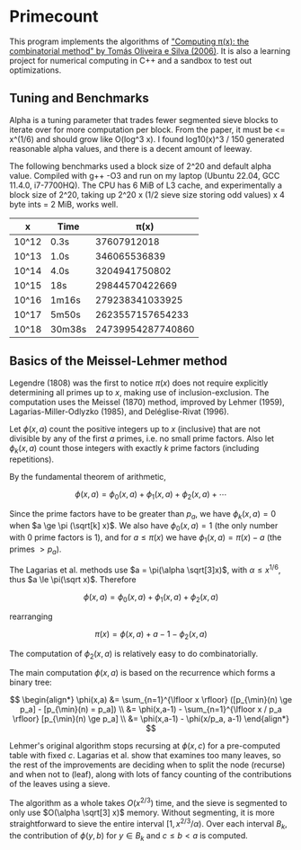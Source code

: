 # Primecount

This program implements the algorithms of
["Computing π(x): the combinatorial method" by Tomás Oliveira e Silva (2006)](https://sweet.ua.pt/tos/bib/5.4.pdf). 
It is also a learning project for numerical computing in C++ and a sandbox to test out optimizations.

## Tuning and Benchmarks

Alpha is a tuning parameter that trades fewer segmented sieve blocks to iterate over for more computation per block. From the paper, it must be <= x^(1/6) and should grow like O(log^3 x). I found log10(x)^3 / 150 generated reasonable alpha values, and there is a decent amount of leeway.

The following benchmarks used a block size of 2^20 and default alpha value. Compiled with g++ -O3 and run on my laptop (Ubuntu 22.04, GCC 11.4.0, i7-7700HQ). The CPU has 6 MiB of L3 cache, and experimentally a block size of 2^20, taking up 2^20 x (1/2 sieve size storing odd values) x 4 byte ints = 2 MiB, works well. 

| x     | Time   | π(x)              |
|-------|--------|-------------------|
| 10^12 | 0.3s   | 37607912018       |
| 10^13 | 1.0s   | 346065536839      |
| 10^14 | 4.0s   | 3204941750802     |
| 10^15 | 18s    | 29844570422669    |
| 10^16 | 1m16s  | 279238341033925   |
| 10^17 | 5m50s  | 2623557157654233  |
| 10^18 | 30m38s | 24739954287740860 |

## Basics of the Meissel-Lehmer method

Legendre (1808) was the first to notice $\pi(x)$ does not require explicitly determining all primes up to $x$, making use of inclusion-exclusion. The computation uses the Meissel (1870) method, improved by Lehmer (1959),
Lagarias-Miller-Odlyzko (1985), and Deléglise-Rivat (1996). 

Let $\phi(x,a)$ count the positive integers up to $x$ (inclusive) that are not divisible by any of the first $a$ primes, i.e. no small prime factors. Also let $\phi_k(x,a)$ count those integers with exactly $k$ prime factors (including repetitions).

By the fundamental theorem of arithmetic, 

$$\phi(x,a) = \phi_0(x,a) + \phi_1(x,a) + \phi_2(x,a) + \cdots$$

Since the prime factors have to be greater than $p_a$, we have $\phi_k(x,a)=0$ when $a \ge \pi (\sqrt[k] x)$. We also have $\phi_0(x,a) = 1$ (the only number with $0$ prime factors is $1$), and for $a \le \pi(x)$ we have $\phi_1(x,a) = \pi(x) - a$ (the primes $> p_a$). 

The Lagarias et al. methods use $a = \pi(\alpha \sqrt[3]x)$, with $\alpha \le x^{1/6}$, thus $a \le \pi(\sqrt x)$. Therefore 

$$\phi(x,a) = \phi_0(x,a) + \phi_1(x,a) + \phi_2(x,a)$$

rearranging

$$\pi(x) = \phi(x,a) + a - 1 - \phi_2(x,a)$$

The computation of $\phi_2(x,a)$ is relatively easy to do combinatorially. 

The main computation $\phi(x,a)$ is based on the recurrence which forms a binary tree:

$$
\begin{align*}
\phi(x,a) &= \sum_{n=1}^{\lfloor x \rfloor} ([p_{\min}(n)  \ge p_a] - [p_{\min}(n) = p_a]) \\
&= \phi(x,a-1) - \sum_{n=1}^{\lfloor x / p_a \rfloor} [p_{\min}(n) \ge p_a] \\
&= \phi(x,a-1) - \phi(x/p_a, a-1)
\end{align*} 
$$

Lehmer's original algorithm stops recursing at $\phi(x,c)$ for a pre-computed table with fixed $c$. Lagarias et al. show that  examines too many leaves, so the rest of the improvements are deciding when to split the node (recurse) and when not to (leaf), along with lots of fancy counting of the contributions of the leaves using a sieve. 

The algorithm as a whole takes $O(x^{2/3})$ time, and the sieve is segmented to only use $O(\alpha \sqrt[3] x)$ memory. Without segmenting, it is more straightforward to sieve the entire interval $[1,x^{2/3} / \alpha)$. Over each interval $B_k$, the contribution of $\phi(y,b)$ for $y \in B_k$ and $c \le b < a$ is computed.

